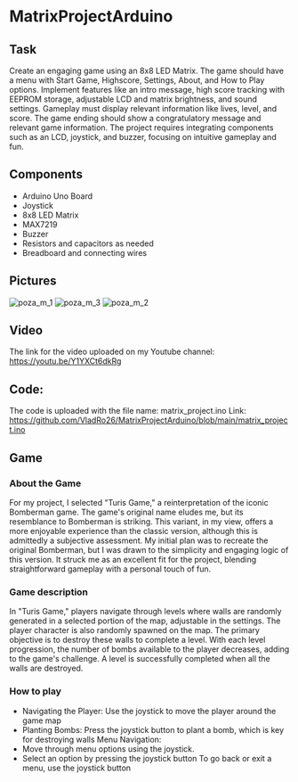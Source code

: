 # MatrixProjectArduino

## Task 

Create an engaging game using an 8x8 LED Matrix. The game should have a menu with Start Game, Highscore, Settings, About, and How to Play options. Implement features like an intro message, high score tracking with EEPROM storage, adjustable LCD and matrix brightness, and sound settings. Gameplay must display relevant information like lives, level, and score. The game ending should show a congratulatory message and relevant game information. The project requires integrating components such as an LCD, joystick, and buzzer, focusing on intuitive gameplay and fun.

## Components

- Arduino Uno Board
- Joystick
- 8x8 LED Matrix
- MAX7219
- Buzzer
- Resistors and capacitors as needed
- Breadboard and connecting wires

## Pictures

![poza_m_1](https://github.com/VladRo26/MatrixProjectArduino/assets/100710098/50ba8fcb-456e-487a-9a99-dd5c324ee12c=200x200)
![poza_m_3](https://github.com/VladRo26/MatrixProjectArduino/assets/100710098/f0224cee-0bb3-424f-932e-116b733453b3=200x200)
![poza_m_2](https://github.com/VladRo26/MatrixProjectArduino/assets/100710098/8c3e9468-2b16-40a1-af02-0ba7acb4e045=200x200)

## Video
The link for the video uploaded on my Youtube channel:
https://youtu.be/Y1YXCt6dkRg

## Code:
The code is uploaded with the file name: matrix_project.ino
Link: https://github.com/VladRo26/MatrixProjectArduino/blob/main/matrix_project.ino


## Game

### About the Game

For my project, I selected "Turis Game," a reinterpretation of the iconic Bomberman game. The game's original name eludes me, but its resemblance to Bomberman is striking. This variant, in my view, offers a more enjoyable experience than the classic version, although this is admittedly a subjective assessment. My initial plan was to recreate the original Bomberman, but I was drawn to the simplicity and engaging logic of this version. It struck me as an excellent fit for the project, blending straightforward gameplay with a personal touch of fun.


### Game description

In "Turis Game," players navigate through levels where walls are randomly generated in a selected portion of the map, adjustable in the settings. The player character is also randomly spawned on the map. The primary objective is to destroy these walls to complete a level. With each level progression, the number of bombs available to the player decreases, adding to the game's challenge. A level is successfully completed when all the walls are destroyed. 

### How to play

- Navigating the Player: Use the joystick to move the player around the game map
- Planting Bombs: Press the joystick button to plant a bomb, which is key for destroying walls
Menu Navigation:
- Move through menu options using the joystick.
- Select an option by pressing the joystick button
To go back or exit a menu, use the joystick button


